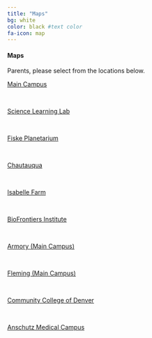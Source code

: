 ```yaml
---
title: "Maps"
bg: white 
color: black #text color
fa-icon: map
---
```


#### Maps
Parents, please select from the locations below.
&nbsp;

[Main Campus](http://sciencediscovery.colorado.edu/wp-content/uploads/2013/05/440-MC-parking.pdf)

&nbsp;

[Science Learning Lab](http://sciencediscovery.colorado.edu/wp-content/uploads/2013/05/SLL.pdf)

&nbsp;

[Fiske Planetarium](http://sciencediscovery.colorado.edu/wp-content/uploads/2011/12/Fiske-Parking-2015.jpg)

&nbsp;

[Chautauqua](http://sciencediscovery.colorado.edu/wp-content/uploads/2013/05/Chautaqua-drop-off.pdf)

&nbsp;

[Isabelle Farm](http://sciencediscovery.colorado.edu/wp-content/uploads/2013/05/Isabelle-Farm-drop-off.pdf)

&nbsp;

[BioFrontiers Institute](http://sciencediscovery.colorado.edu/wp-content/uploads/2013/05/JSCBB-Parking.pdf)

&nbsp;

[Armory (Main Campus)](http://sciencediscovery.colorado.edu/wp-content/uploads/2013/05/Armory-drop-off.pdf)

&nbsp;

[Fleming (Main Campus)](http://sciencediscovery.colorado.edu/wp-content/uploads/2011/12/Fleming-Parking-2015.pdf)

&nbsp;

[Community College of Denver](http://goo.gl/maps/R8dJs)

&nbsp;

[Anschutz Medical Campus](http://sciencediscovery.colorado.edu/wp-content/uploads/2013/05/Anschutz-drop-offpick-up.pdf)
